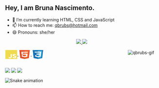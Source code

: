 ## Hey, I am Bruna Nascimento.

* 🌱 I’m currently learning HTML, CSS and JavaScript
* 📫 How to reach me: qbrubs@hotmail.com
* 😄 Pronouns: she/her

<div align="center">
  <a href="https://github.com/qbrubs">
  <img height="180em" src="https://github-readme-stats.vercel.app/api?username=qbrubs&show_icons=true&theme=dracula&include_all_commits=true&count_private=true"/>
  <img height="180em" src="https://github-readme-stats.vercel.app/api/top-langs/?username=qbrubs&layout=compact&langs_count=7&theme=dracula"/>
</div>

<div style="display: inline_block"><br>
  <img align="center" alt="qbrubs-Js" height="30" width="40" src="https://raw.githubusercontent.com/devicons/devicon/master/icons/javascript/javascript-plain.svg">
  <img align="center" alt="qbrubs-HTML" height="30" width="40" src="https://raw.githubusercontent.com/devicons/devicon/master/icons/html5/html5-original.svg">
  <img align="center" alt="qbrubs-CSS" height="30" width="40" src="https://raw.githubusercontent.com/devicons/devicon/master/icons/css3/css3-original.svg">
  <img align="right" alt="qbrubs-gif" height="100" width="100" src="https://user-images.githubusercontent.com/103202544/168700085-ea41c9bd-493b-4368-a269-3ab07fa08f9f.gif">
 
</div>
  
  ##
  
 <div> 
  <a href="https://instagram.com/qbrubs" target="_blank"><img src="https://img.shields.io/badge/-Instagram-%23E4405F?style=for-the-badge&logo=instagram&logoColor=white" target="_blank"></a> 
  <a href="mailto:qbrubs@hotmail.com"><img src="https://img.shields.io/badge/Microsoft_Outlook-0078D4?style=for-the-badge&logo=microsoft-outlook&logoColor=white" target="_blank"></a>
  <a href="https://www.linkedin.com/in/qbrubs" target="_blank"><img src="https://img.shields.io/badge/-LinkedIn-%230077B5?style=for-the-badge&logo=linkedin&logoColor=white" target="_blank"></a> 

  ![Snake animation](https://github.com/qbrubs/qbrubs/blob/output/github-contribution-grid-snake.svg)
 
</div>
